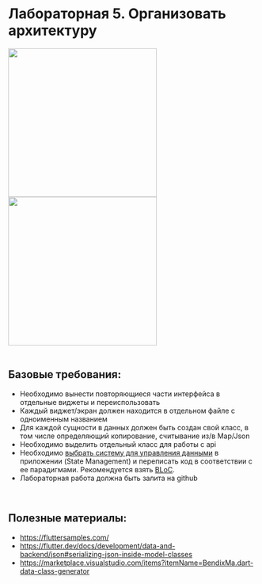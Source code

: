 # Лабораторная 5. Организовать архитектуру

<img src="https://encrypted-tbn0.gstatic.com/images?q=tbn:ANd9GcTdwCqWyykBtninwkeGUbkmCrOSl-Z_snJNhyn2mMqeZLxit0aR38XopULKshOAJws-KE8&usqp=CAU" width="300">
<img src="https://koenig-media.raywenderlich.com/uploads/2019/06/Clean-Architecture-graph.png" width="300">

<br>
<br>

## Базовые требования:

- Необходимо вынести повторяющиеся части интерфейса в отдельные виджеты и переиспользовать
- Каждый виджет/экран должен находится в отдельном файле с одноименным названием
- Для каждой сущности в данных должен быть создан свой класс, в том числе определяющий копирование, считывание из/в Map/Json
- Необходимо выделить отдельный класс для работы с api
- Необходимо [выбрать систему для управления данными](https://flutter.dev/docs/development/data-and-backend/state-mgmt/options) в приложении (State Management) и переписать код в соответствии с ее парадигмами. Рекомендуется взять [BLoC](https://flutter.dev/docs/development/data-and-backend/state-mgmt/options#bloc--rx).
- Лабораторная работа должна быть залита на github

<br>

## Полезные материалы:

- https://fluttersamples.com/
- https://flutter.dev/docs/development/data-and-backend/json#serializing-json-inside-model-classes
- https://marketplace.visualstudio.com/items?itemName=BendixMa.dart-data-class-generator

